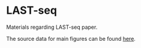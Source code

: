 # LAST-seq
Materials regarding LAST-seq paper.

The source data for main figures can be found [here](https://drive.google.com/drive/folders/1HCpKrRlFiExqcCUadwjkuWr4JVMUROLH?usp=sharing).
